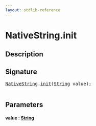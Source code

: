 ```yaml
---
layout: stdlib-reference
---
```


# NativeString\.init

## Description





## Signature 

<pre>
<a href="/stdlib-reference/types/NativeString/index" class="code_type">NativeString</a>.<a href="/stdlib-reference/types/NativeString/init">init</a>(<a href="/stdlib-reference/types/String/index" class="code_type">String</a> <span class='code_param'>value</span>);

</pre>

## Parameters

#### value  : [String](/stdlib-reference/types/String/index)

